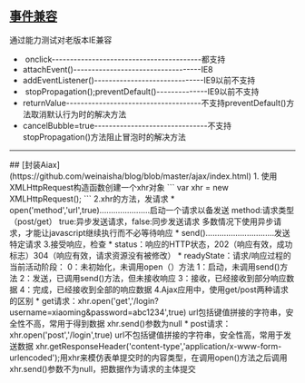 ## [事件兼容](https://github.com/weinaisha/blog/issues/5)
通过能力测试对老版本IE兼容

*  onclick-----------------------------------------都支持
*  attachEvent()-----------------------------------IE8
*  addEventListener()------------------------------IE9以前不支持
*  stopPropagation();preventDefault()--------------IE9以前不支持
*  returnValue-------------------------------------不支持preventDefault()方法取消默认行为时的解决方法
*  cancelBubble=true-------------------------------不支持stopPropagation()方法阻止冒泡时的解决方法
<hr>
## [封装Aiax](https://github.com/weinaisha/blog/blob/master/ajax/index.html)
1. 使用XMLHttpRequest构造函数创建一个xhr对象
```
var xhr = new XMLHttpRequest(); 
```
2.xhr的方法，发请求
* open('method','url',true)......................启动一个请求以备发送
method:请求类型（post/get）
true:异步发送请求，false:同步发送请求
多数情况下使用异步请求，才能让javascript继续执行而不必等待响应
* send()..............................发送特定请求
3.接受响应，检查
* status：响应的HTTP状态，202（响应有效，成功标志）304（响应有效，请求资源没有被修改）
* readyState：请求/响应过程的当前活动阶段：
0：未初始化，未调用open（）方法
1：启动，未调用send()方法
2：发送，已调用send()方法，但未接收响应
3：接收，已经接收到部分响应数据
4：完成，已经接收到全部的响应数据
4.Ajax应用中，使用get/post两种请求的区别
* get请求：xhr.open('get','/login?username=xiaoming&password=abc1234',true)
url包括键值拼接的字符串，安全性不高，常用于得到数据
xhr.send()参数为null
* post请求：xhr.open('post','/login',true)
url不包括键值拼接的字符串，安全性高，常用于发送数据
xhr.getResponseHeader('content-type','application/x-www-form-urlencoded');用xhr来模仿表单提交时的内容类型，在调用open()方法之后调用
xhr.send()参数不为null，把数据作为请求的主体提交
